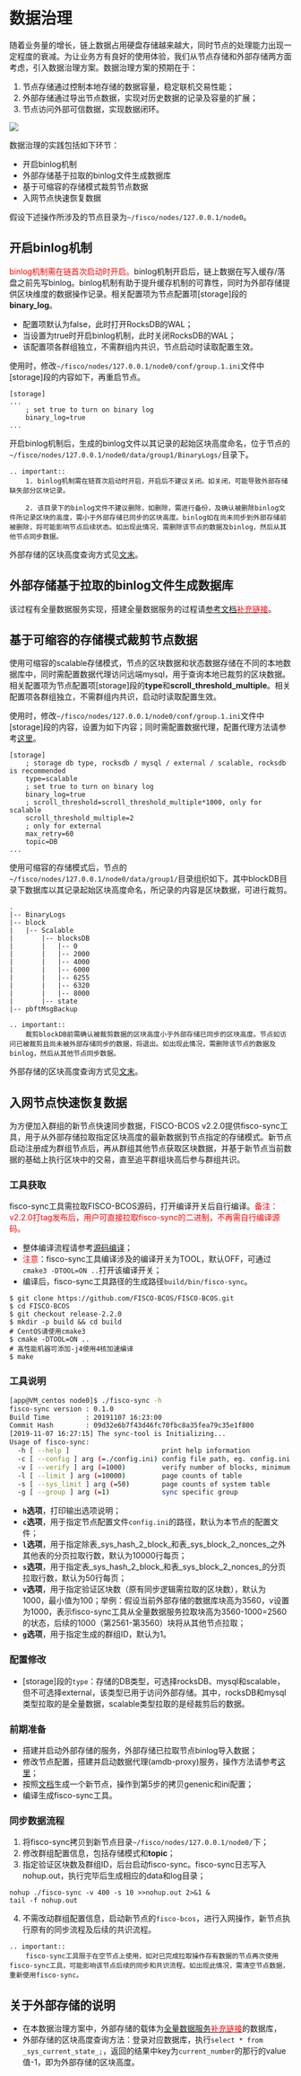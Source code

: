 # 数据治理

随着业务量的增长，链上数据占用硬盘存储越来越大，同时节点的处理能力出现一定程度的衰减。为让业务方有良好的使用体验，我们从节点存储和外部存储两方面考虑，引入数据治理方案。数据治理方案的预期在于：

1. 节点存储通过控制本地存储的数据容量，稳定联机交易性能；
2. 外部存储通过导出节点数据，实现对历史数据的记录及容量的扩展；
3. 节点访问外部可信数据，实现数据闭环。

![](../../images/storage/data_governance_architecture.png)

数据治理的实践包括如下环节：

- 开启binlog机制
- 外部存储基于拉取的binlog文件生成数据库
- 基于可缩容的存储模式裁剪节点数据
- 入网节点快速恢复数据

假设下述操作所涉及的节点目录为`~/fisco/nodes/127.0.0.1/node0`。

## 开启binlog机制

<font color="#FF0000">binlog机制需在链首次启动时开启。</font>binlog机制开启后，链上数据在写入缓存/落盘之前先写binlog。binlog机制有助于提升缓存机制的可靠性，同时为外部存储提供区块维度的数据操作记录。相关配置项为节点配置项[storage]段的**binary_log**。

- 配置项默认为false，此时打开RocksDB的WAL；
- 当设置为true时开启binlog机制，此时关闭RocksDB的WAL；
- 该配置项各群组独立，不需群组内共识，节点启动时读取配置生效。

使用时，修改`~/fisco/nodes/127.0.0.1/node0/conf/group.1.ini`文件中[storage]段的内容如下，再重启节点。
```
[storage]
...
    ; set true to turn on binary log
    binary_log=true
...
```

开启binlog机制后，生成的binlog文件以其记录的起始区块高度命名，位于节点的`~/fisco/nodes/127.0.0.1/node0/data/group1/BinaryLogs/`目录下。

```eval_rst
.. important::
    1. binlog机制需在链首次启动时开启，开启后不建议关闭。如关闭，可能导致外部存储缺失部分区块记录。

    2. 该目录下的binlog文件不建议删除，如删除，需进行备份，及确认被删除binlog文件所记录区块的高度，需小于外部存储已同步的区块高度。binlog如在尚未同步到外部存储前被删除，将可能影响节点后续状态。如出现此情况，需删除该节点的数据及binlog，然后从其他节点同步数据。
```

外部存储的区块高度查询方式见[文末](./data_governance.html#id9)。

## 外部存储基于拉取的binlog文件生成数据库

该过程有全量数据服务实现，搭建全量数据服务的过程请[参考文档<font color="#FF0000">补充链接</font>]()。

## 基于可缩容的存储模式裁剪节点数据

使用可缩容的scalable存储模式，节点的区块数据和状态数据存储在不同的本地数据库中，同时需配置数据代理访问远端mysql，用于查询本地已裁剪的区块数据。相关配置项为节点配置项[storage]段的**type**和**scroll_threshold_multiple**。相关配置项各群组独立，不需群组内共识，启动时读取配置生效。

使用时，修改`~/fisco/nodes/127.0.0.1/node0/conf/group.1.ini`文件中[storage]段的内容，设置为如下内容；同时需配置数据代理，配置代理方法请参考[这里](./distributed_storage.html#amdb)。

```
[storage]
    ; storage db type, rocksdb / mysql / external / scalable, rocksdb is recommended
    type=scalable
    ; set true to turn on binary log
    binary_log=true
    ; scroll_threshold=scroll_threshold_multiple*1000, only for scalable
    scroll_threshold_multiple=2
    ; only for external
    max_retry=60
    topic=DB
...
```

使用可缩容的存储模式后，节点的`~/fisco/nodes/127.0.0.1/node0/data/group1/`目录组织如下。其中blockDB目录下数据库以其记录起始区块高度命名，所记录的内容是区块数据，可进行裁剪。

```
.
|-- BinaryLogs
|-- block
|   |-- Scalable
|       |-- blocksDB
|       |   |-- 0
|       |   |-- 2000
|       |   |-- 4000
|       |   |-- 6000
|       |   |-- 6255
|       |   |-- 6320
|       |   |-- 8000
|       |-- state
|-- pbftMsgBackup
```

```eval_rst
.. important::
    裁剪blockDB前需确认被裁剪数据的区块高度小于外部存储已同步的区块高度。节点如访问已被裁剪且尚未被外部存储同步的数据，将退出。如出现此情况，需删除该节点的数据及binlog，然后从其他节点同步数据。
```

外部存储的区块高度查询方式见[文末](./data_governance.html#id9)。

## 入网节点快速恢复数据

为方便加入群组的新节点快速同步数据，FISCO-BCOS v2.2.0提供fisco-sync工具，用于从外部存储拉取指定区块高度的最新数据到节点指定的存储模式。新节点启动注册成为群组节点后，再从群组其他节点获取区块数据，并基于新节点当前数据的基础上执行区块中的交易，直至追平群组块高后参与群组共识。

### 工具获取

fisco-sync工具需拉取FISCO-BCOS源码，打开编译开关后自行编译。<font color="#FF0000">备注：v2.2.0打tag发布后，用户可直接拉取fisco-sync的二进制，不再需自行编译源码。</font>

- 整体编译流程请参考[源码编译](./get_executable.html#id2)；
- <font color="#FF0000">注意</font>：fisco-sync工具编译涉及的编译开关为TOOL，默认OFF，可通过`cmake3 -DTOOL=ON ..`打开该编译开关；
- 编译后，fisco-sync工具路径的生成路径`build/bin/fisco-sync`。
  
```
$ git clone https://github.com/FISCO-BCOS/FISCO-BCOS.git
$ cd FISCO-BCOS
$ git checkout release-2.2.0
$ mkdir -p build && cd build
# CentOS请使用cmake3
$ cmake -DTOOL=ON ..
# 高性能机器可添加-j4使用4核加速编译
$ make
```

### 工具说明

```bash
[app@VM_centos node0]$ ./fisco-sync -h
fisco-sync version : 0.1.0
Build Time         : 20191107 16:23:00
Commit Hash        : 09d32e6b7f43d46fc70fbc8a35fea79c35e1f800
[2019-11-07 16:27:15] The sync-tool is Initializing...
Usage of fisco-sync:
  -h [ --help ]                       print help information
  -c [ --config ] arg (=./config.ini) config file path, eg. config.ini
  -v [ --verify ] arg (=1000)         verify number of blocks, minimum is 100
  -l [ --limit ] arg (=10000)         page counts of table
  -s [ --sys_limit ] arg (=50)        page counts of system table
  -g [ --group ] arg (=1)             sync specific group
```
- **`h`选项**，打印输出选项说明；
- **`c`选项**，用于指定节点配置文件`config.ini`的路径，默认为本节点的配置文件；
- **`l`选项**，用于指定除表_sys_hash_2_block_和表_sys_block_2_nonces_之外其他表的分页拉取行数，默认为10000行每页；
- **`s`选项**，用于指定表_sys_hash_2_block_和表_sys_block_2_nonces_的分页拉取行数，默认为50行每页；
- **`v`选项**，用于指定验证区块数（原有同步逻辑需拉取的区块数），默认为1000，最小值为100；举例：假设当前外部存储的数据库块高为3560，v设置为1000，表示fisco-sync工具从全量数据服务拉取块高为3560-1000=2560的状态，后续的1000（第2561-第3560）块将从其他节点拉取；
- **`g`选项**，用于指定生成的群组ID，默认为1。

### 配置修改

- [storage]段的`type`：存储的DB类型，可选择rocksDB、mysql和scalable，但不可选择external，该类型已用于访问外部存储。其中，rocksDB和mysql类型拉取的是全量数据，scalable类型拉取的是经裁剪后的数据。

### 前期准备

- 搭建并启动外部存储的服务，外部存储已拉取节点binlog导入数据；
- 修改节点配置，搭建并启动数据代理(amdb-proxy)服务，操作方法请参考[这里](./distributed_storage.html#id16)；
- 按照[文档](./node_management.html#a)生成一个新节点，操作到第5步的拷贝genenic和ini配置；
- 编译生成fisco-sync工具。

### 同步数据流程

1. 将fisco-sync拷贝到新节点目录`~/fisco/nodes/127.0.0.1/node0/`下；
2. 修改群组配置信息，包括存储模式和**topic**；
3. 指定验证区块数及群组ID，后台启动fisco-sync。fisco-sync日志写入nohup.out，执行完毕后生成相应的data和log目录；
```
nohup ./fisco-sync -v 400 -s 10 >>nohup.out 2>&1 &
tail -f nohup.out 
```
4. 不需改动群组配置信息，启动新节点的`fisco-bcos`，进行入网操作，新节点执行原有的同步流程及后续的共识流程。

```eval_rst
.. important::
    fisco-sync工具限于在空节点上使用，如对已完成拉取操作存有数据的节点再次使用fisco-sync工具，可能影响该节点后续的同步和共识流程。如出现此情况，需清空节点数据，重新使用fisco-sync。
```

## 关于外部存储的说明

- 在本数据治理方案中，外部存储的载体为[全量数据服务<font color="#FF0000">补充链接</font>]()的数据库，
- 外部存储的区块高度查询方法：登录对应数据库，执行`select * from _sys_current_state_;`，返回的结果中key为`current_number`的那行的value值-1，即为外部存储的区块高度。